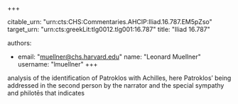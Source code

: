 +++


citable_urn: "urn:cts:CHS:Commentaries.AHCIP:Iliad.16.787.EM5pZso"
target_urn: "urn:cts:greekLit:tlg0012.tlg001:16.787"
title: "Iliad 16.787"

authors:
- email: "muellner@chs.harvard.edu"
  name: "Leonard Muellner"
  username: "lmuellner"
+++

<p>analysis of the identification of Patroklos with Achilles, here Patroklos’ being addressed in the second person by the narrator and the special sympathy and philotēs that indicates</p>